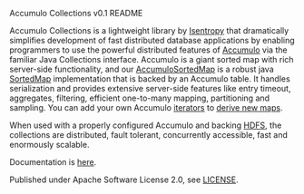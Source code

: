 
Accumulo Collections v0.1 README

Accumulo Collections is a lightweight library by [Isentropy](http://isentropy.com) that dramatically simplifies development of fast distributed database applications by enabling programmers to use the powerful distributed features of [Accumulo](https://accumulo.apache.org) via the familiar Java Collections interface. Accumulo is a giant sorted map with rich server-side functionality, and our [AccumuloSortedMap](https://github.com/isentropy/accumulo-collections/blob/master/src/main/java/com/isentropy/accumulo/collections/AccumuloSortedMap.java) is a robust java [SortedMap](https://docs.oracle.com/javase/7/docs/api/java/util/SortedMap.html) implementation that is backed by an Accumulo table. It handles serialization and provides extensive server-side features like entry timeout, aggregates, filtering, efficient one-to-many mapping, partitioning and sampling. You can add your own Accumulo [iterators](https://accumulo.apache.org/1.7/accumulo_user_manual.html#_iterators) to [derive new maps](https://github.com/isentropy/accumulo-collections/wiki#derived-maps).

When used with a properly configured Accumulo and backing [HDFS](https://hadoop.apache.org/docs/stable/hadoop-project-dist/hadoop-hdfs/HdfsUserGuide.html), the collections are distributed, fault tolerant, concurrently accessible, fast and enormously scalable. 

Documentation is [here](https://github.com/isentropy/accumulo-collections/wiki).

Published under Apache Software License 2.0, see [LICENSE](https://github.com/isentropy/accumulo-collections/blob/master/LICENSE).
